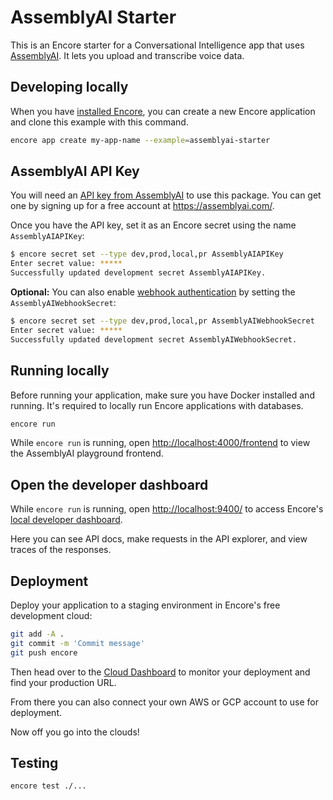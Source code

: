 # AssemblyAI Starter

This is an Encore starter for a Conversational Intelligence app that uses [AssemblyAI](https://assemblyai.com). It lets you upload and transcribe voice data.

## Developing locally

When you have [installed Encore](https://encore.dev/docs/install), you can create a new Encore application and clone this example with this command.

```bash
encore app create my-app-name --example=assemblyai-starter
```

## AssemblyAI API Key

You will need an [API key from AssemblyAI](https://www.assemblyai.com/dashboard/signup) to use this package. You can get one by signing up for a free account at https://assemblyai.com/.

Once you have the API key, set it as an Encore secret using the name `AssemblyAIAPIKey`:

```bash
$ encore secret set --type dev,prod,local,pr AssemblyAIAPIKey
Enter secret value: *****
Successfully updated development secret AssemblyAIAPIKey.
```

**Optional:** You can also enable [webhook authentication](https://www.assemblyai.com/docs/getting-started/webhooks#authenticate-webhook-deliveries) by setting the `AssemblyAIWebhookSecret`:

```bash
$ encore secret set --type dev,prod,local,pr AssemblyAIWebhookSecret
Enter secret value: *****
Successfully updated development secret AssemblyAIWebhookSecret.
```

## Running locally

Before running your application, make sure you have Docker installed and running. It's required to locally run Encore applications with databases.

```bash
encore run
```

While `encore run` is running, open <http://localhost:4000/frontend> to view the AssemblyAI playground frontend.

## Open the developer dashboard

While `encore run` is running, open [http://localhost:9400/](http://localhost:9400/) to access Encore's [local developer dashboard](https://encore.dev/docs/observability/dev-dash).

Here you can see API docs, make requests in the API explorer, and view traces of the responses.

## Deployment

Deploy your application to a staging environment in Encore's free development cloud:

```bash
git add -A .
git commit -m 'Commit message'
git push encore
```

Then head over to the [Cloud Dashboard](https://app.encore.dev) to monitor your deployment and find your production URL.

From there you can also connect your own AWS or GCP account to use for deployment.

Now off you go into the clouds!

## Testing

```bash
encore test ./...
```
